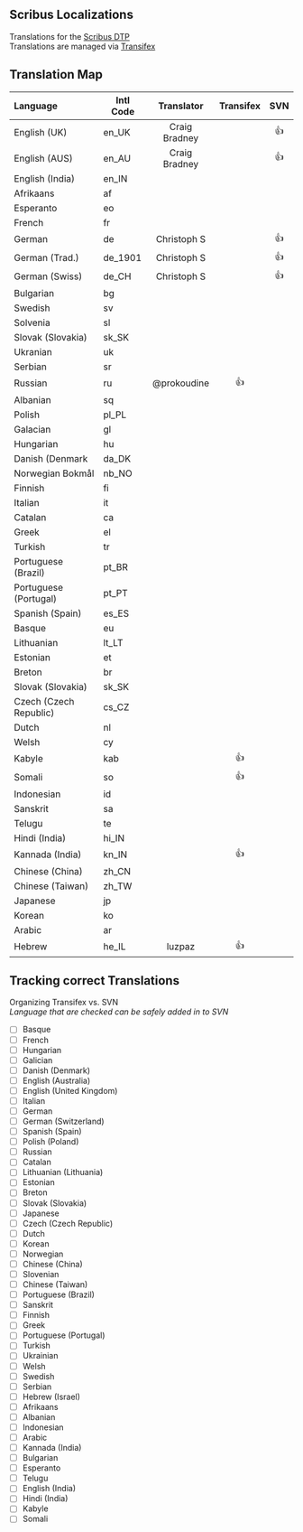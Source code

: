## Scribus Localizations

Translations for the [Scribus DTP](https://github.com/scribusproject/scribus)  
Translations are managed via [Transifex](https://www.transifex.com/projects/p/scribus)

## Translation Map

| Language              |  Intl Code    | Translator              | Transifex | SVN |      
|:----------------------|---------------|:-----------------------:|:---------:|:---:|
| English (UK)          |en_UK          | Craig Bradney           |           |:+1: |
| English (AUS)         |en_AU          | Craig Bradney           |           |:+1: |
| English (India)       |en_IN
| Afrikaans             |af             |                         |           |     |
| Esperanto             |eo             |                         |           |     |
| French                |fr             |                         |           |     |
| German                |de             | Christoph S             |           |:+1: |
| German (Trad.)        |de_1901        | Christoph S             |           |:+1: |
| German (Swiss)        |de_CH          | Christoph S             |           |:+1: |
| Bulgarian             |bg             |                         |           |     |
| Swedish               |sv             |                         |           |     |
| Solvenia              |sl             |                         |           |     |
| Slovak (Slovakia)     |sk_SK          |                         |           |     |
| Ukranian              |uk             |                         |           |     |
| Serbian               |sr             |                         |           |     |
| Russian               |ru             | @prokoudine             |   :+1:    |     |
| Albanian              |sq             |                         |           |     |
| Polish                |pl_PL          |                         |           |     |
| Galacian              |gl             |                         |           |     |
| Hungarian             |hu             |                         |           |     |
| Danish (Denmark       |da_DK          |                         |           |     |
| Norwegian Bokmål      |nb_NO          |                         |           |     |
| Finnish               |fi             |                         |           |     |
| Italian               |it             |                         |           |     |
| Catalan               |ca             |                         |           |     |
| Greek                 |el             |                         |           |     |
| Turkish               |tr             |                         |           |     |
| Portuguese (Brazil)   |pt_BR          |                         |           |     |
| Portuguese (Portugal) |pt_PT          |                         |           |     |
| Spanish (Spain)       |es_ES          |                         |           |     |
| Basque                |eu             |                         |           |     |
| Lithuanian            |lt_LT          |                         |           |     |
| Estonian              |et             |                         |           |     |
| Breton                |br             |                         |           |     |
| Slovak (Slovakia)     |sk_SK          |                         |           |     |
| Czech (Czech Republic)|cs_CZ          |                         |           |     |
| Dutch                 |nl             |                         |           |     |
| Welsh                 |cy             |                         |           |     |
| Kabyle                |kab            |                         |   :+1:    |     |
| Somali                |so             |                         |   :+1:    |     |
| Indonesian            |id             |                         |           |     |
| Sanskrit              |sa             |                         |           |     |
| Telugu                |te             |                         |           |     |
| Hindi (India)         |hi_IN          |                         |           |     |
| Kannada (India)       |kn_IN          |                         |   :+1:    |     |
| Chinese (China)       |zh_CN          |                         |           |     |
| Chinese (Taiwan)      |zh_TW          |                         |           |     |
| Japanese              |jp             |                         |           |     |
| Korean                |ko             |                         |           |     |
| Arabic                |ar             |                         |           |     |
| Hebrew                |he_IL          | luzpaz                  |   :+1:    |     |

## Tracking correct Translations
Organizing Transifex vs. SVN  
_Language that are checked can be safely added in to SVN_

-[ ] Basque  
-[ ] French  
-[ ] Hungarian  
-[ ] Galician  
-[ ] Danish (Denmark)  
-[ ] English (Australia)  
-[ ] English (United Kingdom)  
-[ ] Italian  
-[ ] German  
-[ ] German (Switzerland)  
-[ ] Spanish (Spain)  
-[ ] Polish (Poland)  
-[ ] Russian  
-[ ] Catalan  
-[ ] Lithuanian (Lithuania)  
-[ ] Estonian  
-[ ] Breton  
-[ ] Slovak (Slovakia)  
-[ ] Japanese  
-[ ] Czech (Czech Republic)  
-[ ] Dutch  
-[ ] Korean  
-[ ] Norwegian  
-[ ] Chinese (China)  
-[ ] Slovenian  
-[ ] Chinese (Taiwan)  
-[ ] Portuguese (Brazil)  
-[ ] Sanskrit  
-[ ] Finnish  
-[ ] Greek  
-[ ] Portuguese (Portugal)  
-[ ] Turkish  
-[ ] Ukrainian  
-[ ] Welsh  
-[ ] Swedish  
-[ ] Serbian  
-[ ] Hebrew (Israel)  
-[ ] Afrikaans  
-[ ] Albanian  
-[ ] Indonesian  
-[ ] Arabic  
-[ ] Kannada (India)  
-[ ] Bulgarian  
-[ ] Esperanto  
-[ ] Telugu  
-[ ] English (India)  
-[ ] Hindi (India)  
-[ ] Kabyle  
-[ ] Somali   
